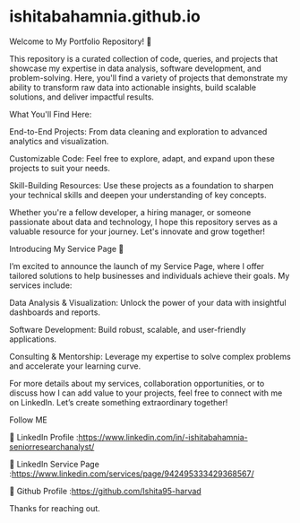 # ishitabahamnia.github.io

Welcome to My Portfolio Repository! 🚀

This repository is a curated collection of code, queries, and projects that showcase my expertise in data analysis, software development, and problem-solving. Here, you'll find a variety of projects that demonstrate my ability to transform raw data into actionable insights, build scalable solutions, and deliver impactful results.

What You'll Find Here:

End-to-End Projects: From data cleaning and exploration to advanced analytics and visualization.

Customizable Code: Feel free to explore, adapt, and expand upon these projects to suit your needs.

Skill-Building Resources: Use these projects as a foundation to sharpen your technical skills and deepen your understanding of key concepts.

Whether you're a fellow developer, a hiring manager, or someone passionate about data and technology, I hope this repository serves as a valuable resource for your journey. Let's innovate and grow together!

Introducing My Service Page 🌟

I’m excited to announce the launch of my Service Page, where I offer tailored solutions to help businesses and individuals achieve their goals. My services include:

Data Analysis & Visualization: Unlock the power of your data with insightful dashboards and reports.

Software Development: Build robust, scalable, and user-friendly applications.

Consulting & Mentorship: Leverage my expertise to solve complex problems and accelerate your learning curve.

For more details about my services, collaboration opportunities, or to discuss how I can add value to your projects, feel free to connect with me on LinkedIn. Let’s create something extraordinary together!

Follow ME

🔗 LinkedIn Profile :https://www.linkedin.com/in/-ishitabahamnia-seniorresearchanalyst/

🔗 LinkedIn Service Page :https://www.linkedin.com/services/page/942495333429368567/

🔗 Github Profile :https://github.com/Ishita95-harvad

Thanks for reaching out.
